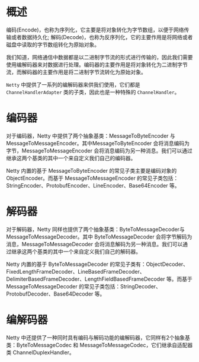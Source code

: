 # 概述
编码(Encode)，也称为序列化，它主要是将对象转化为字节数组，以便于网络传输或者数据持久化;
解码(Decode)，也称为反序列化，它的主要作用是将网络或者磁盘中读取的字节数组转化为原始对象。

我们知道，网络通信中数据都是以二进制字节流的形式进行传输的，因此我们需要使用编解码器来对数据进行处理。编码器的主要作用是将对象转化为二进制字节流，而解码器的主要作用是将二进制字节流转化为原始对象。

`Netty` 中提供了一系列的编解码器来供我们使用，它们都是 `ChannelHandlerAdapter` 类的子类，因此也是一种特殊的 `ChannelHandler`。

# 编码器
对于编码器，Netty 中提供了两个抽象基类：MessageToByteEncoder 与 MessageToMessageEncoder。其中MessageToByteEncoder 会将消息编码为字节，MessageToMessageEncoder 会将消息编码为另一种消息。我们可以通过继承这两个基类的其中一个来自定义我们自己的编码器。

Netty 内置的基于 MessageToByteEncoder 的常见子类主要是编码对象的 ObjectEncoder。而基于 MessageToMessageEncoder 的常见子类包括：StringEncoder、ProtobufEncoder、LineEncoder、Base64Encoder 等。

# 解码器
对于解码器，Netty 同样也提供了两个抽象基类：ByteToMessageDecoder与 MessageToMessageDecoder。其中 ByteToMessageDecoder 会将字节解码为消息，MessageToMessageDecoder 会将消息解码为另一种消息。我们可以通过继承这两个基类的其中一个来自定义我们自己的解码器。

Netty 内置的基于 ByteToMessageDecoder 的常见子类有：ObjectDecoder、FixedLengthFrameDecoder、LineBasedFrameDecoder、 DelimiterBasedFrameDecoder、LengthFieldBasedFrameDecoder 等。而基于MessageToMessageDecoder 的常见子类包括：StringDecoder、ProtobufDecoder、Base64Decoder 等。

# 编解码器

Netty 中还提供了一种同时具有编码与解码功能的编解码器，它同样有2个抽象基类：ByteToMessageCodec 和 MessageToMessageCodec，它们继承自适配器类 ChannelDuplexHandler。
